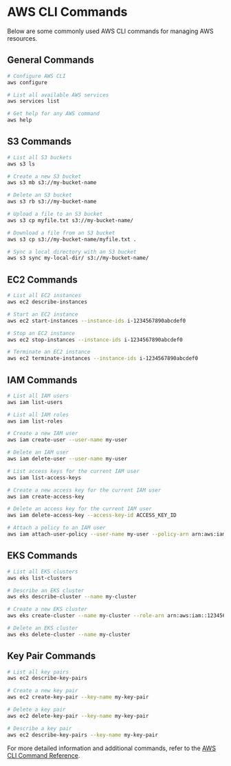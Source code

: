# AWS CLI Commands

Below are some commonly used AWS CLI commands for managing AWS resources.

## General Commands

```sh
# Configure AWS CLI
aws configure

# List all available AWS services
aws services list

# Get help for any AWS command
aws help
```

## S3 Commands

```sh
# List all S3 buckets
aws s3 ls

# Create a new S3 bucket
aws s3 mb s3://my-bucket-name

# Delete an S3 bucket
aws s3 rb s3://my-bucket-name

# Upload a file to an S3 bucket
aws s3 cp myfile.txt s3://my-bucket-name/

# Download a file from an S3 bucket
aws s3 cp s3://my-bucket-name/myfile.txt .

# Sync a local directory with an S3 bucket
aws s3 sync my-local-dir/ s3://my-bucket-name/
```

## EC2 Commands

```sh
# List all EC2 instances
aws ec2 describe-instances

# Start an EC2 instance
aws ec2 start-instances --instance-ids i-1234567890abcdef0

# Stop an EC2 instance
aws ec2 stop-instances --instance-ids i-1234567890abcdef0

# Terminate an EC2 instance
aws ec2 terminate-instances --instance-ids i-1234567890abcdef0
```

## IAM Commands

```sh
# List all IAM users
aws iam list-users

# List all IAM roles
aws iam list-roles

# Create a new IAM user
aws iam create-user --user-name my-user

# Delete an IAM user
aws iam delete-user --user-name my-user

# List access keys for the current IAM user
aws iam list-access-keys

# Create a new access key for the current IAM user
aws iam create-access-key

# Delete an access key for the current IAM user
aws iam delete-access-key --access-key-id ACCESS_KEY_ID

# Attach a policy to an IAM user
aws iam attach-user-policy --user-name my-user --policy-arn arn:aws:iam::aws:policy/AmazonS3FullAccess
```

## EKS Commands

```sh
# List all EKS clusters
aws eks list-clusters

# Describe an EKS cluster
aws eks describe-cluster --name my-cluster

# Create a new EKS cluster
aws eks create-cluster --name my-cluster --role-arn arn:aws:iam::123456789012:role/EKSRole --resources-vpc-config subnetIds=subnet-12345678,subnet-87654321,securityGroupIds=sg-12345678

# Delete an EKS cluster
aws eks delete-cluster --name my-cluster
```

## Key Pair Commands

```sh
# List all key pairs
aws ec2 describe-key-pairs

# Create a new key pair
aws ec2 create-key-pair --key-name my-key-pair

# Delete a key pair
aws ec2 delete-key-pair --key-name my-key-pair

# Describe a key pair
aws ec2 describe-key-pairs --key-name my-key-pair
```

For more detailed information and additional commands, refer to the [AWS CLI Command Reference](https://docs.aws.amazon.com/cli/latest/reference/).